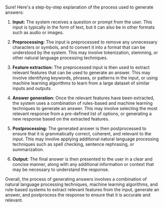 Sure! Here's a step-by-step explanation of the process used to generate answers:

1. **Input:** The system receives a question or prompt from the user. This input is typically in the form of text, but it can also be in other formats such as audio or images.

2. **Preprocessing:** The input is preprocessed to remove any unnecessary characters or symbols, and to convert it into a format that can be understood by the system. This may involve tokenization, stemming, or other natural language processing techniques.

3. **Feature extraction:** The preprocessed input is then used to extract relevant features that can be used to generate an answer. This may involve identifying keywords, phrases, or patterns in the input, or using machine learning algorithms to learn from a large dataset of similar inputs and outputs.

4. **Answer generation:** Once the relevant features have been extracted, the system uses a combination of rules-based and machine learning techniques to generate an answer. This may involve selecting the most relevant response from a pre-defined list of options, or generating a new response based on the extracted features.

5. **Postprocessing:** The generated answer is then postprocessed to ensure that it is grammatically correct, coherent, and relevant to the input. This may involve applying additional natural language processing techniques such as spell checking, sentence rephrasing, or summarization.

6. **Output:** The final answer is then presented to the user in a clear and concise manner, along with any additional information or context that may be necessary to understand the response.

Overall, the process of generating answers involves a combination of natural language processing techniques, machine learning algorithms, and rule-based systems to extract relevant features from the input, generate an answer, and postprocess the response to ensure that it is accurate and relevant.